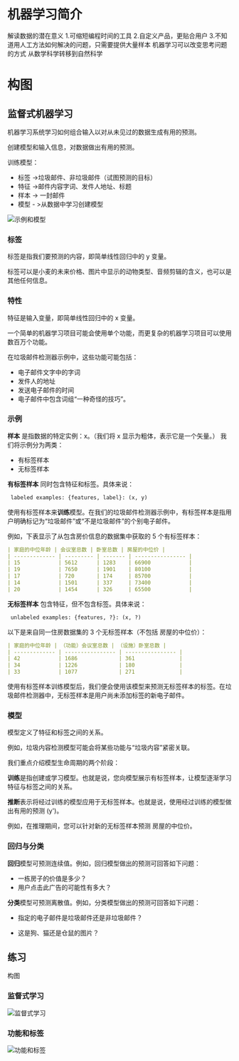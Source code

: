 # 机器学习简介
解读数据的潜在意义
1.可缩短编程时间的工具
2.自定义产品，更贴合用户
3.不知道用人工方法如何解决的问题，只需要提供大量样本
机器学习可以改变思考问题的方式
从数学科学转移到自然科学

# 构图 

## 监督式机器学习
机器学习系统学习如何组合输入以对从未见过的数据生成有用的预测。

创建模型和输入信息，对数据做出有用的预测。

训练模型：
+ 标签 ->垃圾邮件、非垃圾邮件（试图预测的目标）
+ 特征 ->邮件内容字词、发件人地址、标题
+ 样本 -> 一封邮件
+ 模型 - >从数据中学习创建模型

![示例和模型](https://jeasyplus.com/images/machine-learning/2023-06-26-15.49.50.png)

### 标签
标签是指我们要预测的内容，即简单线性回归中的 y 变量。

标签可以是小麦的未来价格、图片中显示的动物类型、音频剪辑的含义，也可以是其他任何信息。

### 特性
特征是输入变量，即简单线性回归中的 x 变量。

一个简单的机器学习项目可能会使用单个功能，而更复杂的机器学习项目可以使用数百万个功能。

在垃圾邮件检测器示例中，这些功能可能包括：
+ 电子邮件文字中的字词
+ 发件人的地址
+ 发送电子邮件的时间
+ 电子邮件中包含词组“一种奇怪的技巧”。

### 示例
__样本__ 是指数据的特定实例：x。（我们将 x 显示为粗体，表示它是一个矢量。）
我们将示例分为两类：
+ 有标签样本
+ 无标签样本

__有标签样本__  同时包含特征和标签。具体来说：
```python
 labeled examples: {features, label}: (x, y)
```
使用有标签样本来**训练**模型。在我们的垃圾邮件检测器示例中，有标签样本是指用户明确标记为“垃圾邮件”或“不是垃圾邮件”的个别电子邮件。

例如，下表显示了从包含房价信息的数据集中获取的 5 个有标签样本：
```yaml
| 家庭的中位年龄 | 会议室总数 | 卧室总数 | 房屋的中位价 |
| ------------- | --------- | ------- | ---------------- |
| 15            | 5612      | 1283    | 66900            |
| 19            | 7650      | 1901    | 80100            |
| 17            | 720       | 174     | 85700            |
| 14            | 1501      | 337     | 73400            |
| 20            | 1454      | 326     | 65500            |
```

__无标签样本__ 包含特征，但不包含标签。具体来说：
```python
 unlabeled examples: {features, ?}: (x, ?)
```
以下是来自同一住房数据集的 3 个无标签样本（不包括 房屋的中位价）：
```yaml
| 家庭的中位年龄 | （功能）会议室总数 | （设施）卧室总数 |
| ------------- | ---------------- | ---------------- |
| 42            | 1686             | 361              |
| 34            | 1226             | 180              |
| 33            | 1077             | 271              | 
```
使用有标签样本训练模型后，我们便会使用该模型来预测无标签样本的标签。在垃圾邮件检测器中，无标签样本是用户尚未添加标签的新电子邮件。

### 模型
模型定义了特征和标签之间的关系。

例如，垃圾内容检测模型可能会将某些功能与“垃圾内容”紧密关联。

我们重点介绍模型生命周期的两个阶段：

**训练**是指创建或学习模型。也就是说，您向模型展示有标签样本，让模型逐渐学习特征与标签之间的关系。

**推断**表示将经过训练的模型应用于无标签样本。也就是说，使用经过训练的模型做出有用的预测 (y')。

例如，在推理期间，您可以针对新的无标签样本预测 房屋的中位价。

### 回归与分类

**回归**模型可预测连续值。例如，回归模型做出的预测可回答如下问题：

+ 一栋房子的价值是多少？
+ 用户点击此广告的可能性有多大？

**分类**模型可预测离散值。例如，分类模型做出的预测可回答如下问题：

+ 指定的电子邮件是垃圾邮件还是非垃圾邮件？

+ 这是狗、猫还是仓鼠的图片？

## 练习
构图
### 监督式学习
![监督式学习](https://jeasyplus.com/images/machine-learning/2023-06-26-16.21.37.png)

### 功能和标签
![功能和标签](https://jeasyplus.com/images/machine-learning/2023-06-26-16.27.13.png)


